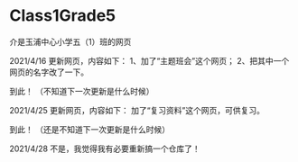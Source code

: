 # Class1Grade5
介是玉浦中心小学五（1）班的网页

2021/4/16 更新网页，内容如下：
1、加了“主题班会”这个网页；
2、把其中一个网页的名字改了一下。

到此！
（不知道下一次更新是什么时候）

2021/4/25 更新网页，内容如下：
加了“复习资料”这个网页，可供复习。

到此！
（还是不知道下一次更新是什么时候）

2021/4/28 不是，我觉得我有必要重新搞一个仓库了！
